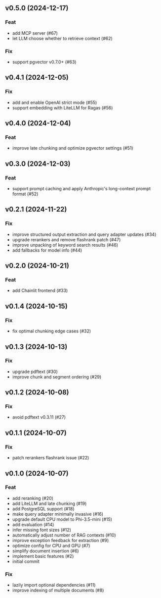 ## v0.5.0 (2024-12-17)

### Feat

- add MCP server (#67)
- let LLM choose whether to retrieve context (#62)

### Fix

- support pgvector v0.7.0+ (#63)

## v0.4.1 (2024-12-05)

### Fix

- add and enable OpenAI strict mode (#55)
- support embedding with LiteLLM for Ragas (#56)

## v0.4.0 (2024-12-04)

### Feat

- improve late chunking and optimize pgvector settings (#51)

## v0.3.0 (2024-12-03)

### Feat

- support prompt caching and apply Anthropic's long-context prompt format (#52)

## v0.2.1 (2024-11-22)

### Fix

- improve structured output extraction and query adapter updates (#34)
- upgrade rerankers and remove flashrank patch (#47)
- improve unpacking of keyword search results (#46)
- add fallbacks for model info (#44)

## v0.2.0 (2024-10-21)

### Feat

- add Chainlit frontend (#33)

## v0.1.4 (2024-10-15)

### Fix

- fix optimal chunking edge cases (#32)

## v0.1.3 (2024-10-13)

### Fix

- upgrade pdftext (#30)
- improve chunk and segment ordering (#29)

## v0.1.2 (2024-10-08)

### Fix

- avoid pdftext v0.3.11 (#27)

## v0.1.1 (2024-10-07)

### Fix

- patch rerankers flashrank issue (#22)

## v0.1.0 (2024-10-07)

### Feat

- add reranking (#20)
- add LiteLLM and late chunking (#19)
- add PostgreSQL support (#18)
- make query adapter minimally invasive (#16)
- upgrade default CPU model to Phi-3.5-mini (#15)
- add evaluation (#14)
- infer missing font sizes (#12)
- automatically adjust number of RAG contexts (#10)
- improve exception feedback for extraction (#9)
- optimize config for CPU and GPU (#7)
- simplify document insertion (#6)
- implement basic features (#2)
- initial commit

### Fix

- lazily import optional dependencies (#11)
- improve indexing of multiple documents (#8)
